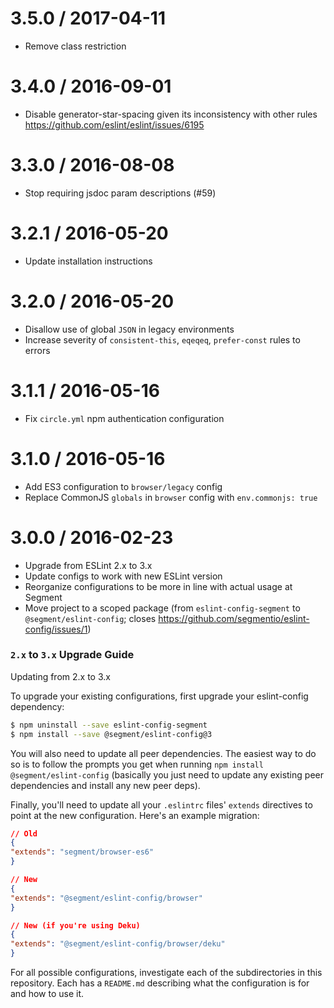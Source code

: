 
3.5.0 / 2017-04-11
==================

  * Remove class restriction

3.4.0 / 2016-09-01
==================

  * Disable generator-star-spacing given its inconsistency with other rules
    https://github.com/eslint/eslint/issues/6195

3.3.0 / 2016-08-08
==================

  * Stop requiring jsdoc param descriptions (#59)

3.2.1 / 2016-05-20
==================

* Update installation instructions

3.2.0 / 2016-05-20
==================

* Disallow use of global `JSON` in legacy environments
* Increase severity of `consistent-this`, `eqeqeq`, `prefer-const` rules to errors

3.1.1 / 2016-05-16
==================

* Fix `circle.yml` npm authentication configuration

3.1.0 / 2016-05-16
==================

* Add ES3 configuration to `browser/legacy` config
* Replace CommonJS `globals` in `browser` config with `env.commonjs: true`

3.0.0 / 2016-02-23
========================

* Upgrade from ESLint 2.x to 3.x
* Update configs to work with new ESLint version
* Reorganize configurations to be more in line with actual usage at Segment
* Move project to a scoped package (from `eslint-config-segment` to `@segment/eslint-config`; closes https://github.com/segmentio/eslint-config/issues/1)

### `2.x` to `3.x` Upgrade Guide

Updating from 2.x to 3.x
  
To upgrade your existing configurations, first upgrade your eslint-config dependency:

```sh
$ npm uninstall --save eslint-config-segment
$ npm install --save @segment/eslint-config@3
```

You will also need to update all peer dependencies. The easiest way to do so is to follow the prompts you get when running `npm install @segment/eslint-config` (basically you just need to update any existing peer dependencies and install any new peer deps).

Finally, you'll need to update all your `.eslintrc` files' `extends` directives to point at the new configuration. Here's an example migration:

```json
// Old
{
"extends": "segment/browser-es6"
}

// New
{
"extends": "@segment/eslint-config/browser"
}

// New (if you're using Deku)
{
"extends": "@segment/eslint-config/browser/deku"
}
```

For all possible configurations, investigate each of the subdirectories in this repository. Each has a `README.md` describing what the configuration is for and how to use it.
